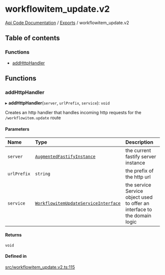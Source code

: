 # workflowitem\_update.v2
 
[Api Code Documentation](../README.md) / [Exports](../modules.md) / workflowitem\_update.v2

## Table of contents

### Functions

- [addHttpHandler](workflowitem_update_v2.md#addhttphandler)

## Functions

### addHttpHandler

▸ **addHttpHandler**(`server`, `urlPrefix`, `service`): `void`

Creates an http handler that handles incoming http requests for the `/workflowitem.update` route

#### Parameters

| Name | Type | Description |
| :------ | :------ | :------ |
| `server` | [`AugmentedFastifyInstance`](../interfaces/types.AugmentedFastifyInstance.md) | the current fastify server instance |
| `urlPrefix` | `string` | the prefix of the http url |
| `service` | [`WorkflowitemUpdateServiceInterface`](../interfaces/index.WorkflowitemUpdateServiceInterface.md) | the service Service object used to offer an interface to the domain logic |

#### Returns

`void`

#### Defined in

[src/workflowitem_update.v2.ts:115](https://github.com/openkfw/TruBudget/blob/e3c318d/api/src/workflowitem_update.v2.ts#L115)
